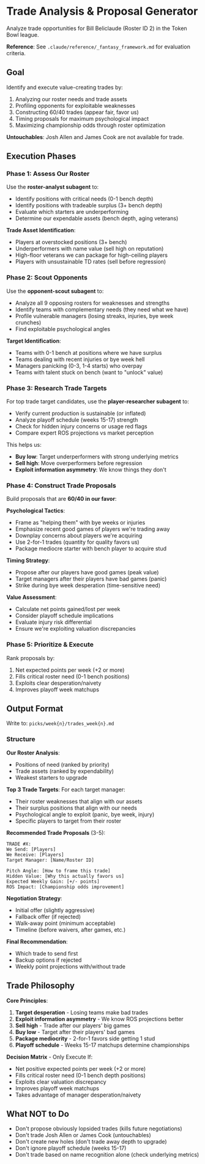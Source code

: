 # Trade Analysis & Proposal Generator

Analyze trade opportunities for Bill Beliclaude (Roster ID 2) in the Token Bowl league.

**Reference**: See `.claude/reference/_fantasy_framework.md` for evaluation criteria.

## Goal

Identify and execute value-creating trades by:
1. Analyzing our roster needs and trade assets
2. Profiling opponents for exploitable weaknesses
3. Constructing 60/40 trades (appear fair, favor us)
4. Timing proposals for maximum psychological impact
5. Maximizing championship odds through roster optimization

**Untouchables**: Josh Allen and James Cook are not available for trade.

## Execution Phases

### Phase 1: Assess Our Roster

Use the **roster-analyst subagent** to:
- Identify positions with critical needs (0-1 bench depth)
- Identify positions with tradeable surplus (3+ bench depth)
- Evaluate which starters are underperforming
- Determine our expendable assets (bench depth, aging veterans)

**Trade Asset Identification**:
- Players at overstocked positions (3+ bench)
- Underperformers with name value (sell high on reputation)
- High-floor veterans we can package for high-ceiling players
- Players with unsustainable TD rates (sell before regression)

### Phase 2: Scout Opponents

Use the **opponent-scout subagent** to:
- Analyze all 9 opposing rosters for weaknesses and strengths
- Identify teams with complementary needs (they need what we have)
- Profile vulnerable managers (losing streaks, injuries, bye week crunches)
- Find exploitable psychological angles

**Target Identification**:
- Teams with 0-1 bench at positions where we have surplus
- Teams dealing with recent injuries or bye week hell
- Managers panicking (0-3, 1-4 starts) who overpay
- Teams with talent stuck on bench (want to "unlock" value)

### Phase 3: Research Trade Targets

For top trade target candidates, use the **player-researcher subagent** to:
- Verify current production is sustainable (or inflated)
- Analyze playoff schedule (weeks 15-17) strength
- Check for hidden injury concerns or usage red flags
- Compare expert ROS projections vs market perception

This helps us:
- **Buy low**: Target underperformers with strong underlying metrics
- **Sell high**: Move overperformers before regression
- **Exploit information asymmetry**: We know things they don't

### Phase 4: Construct Trade Proposals

Build proposals that are **60/40 in our favor**:

**Psychological Tactics**:
- Frame as "helping them" with bye weeks or injuries
- Emphasize recent good games of players we're trading away
- Downplay concerns about players we're acquiring
- Use 2-for-1 trades (quantity for quality favors us)
- Package mediocre starter with bench player to acquire stud

**Timing Strategy**:
- Propose after our players have good games (peak value)
- Target managers after their players have bad games (panic)
- Strike during bye week desperation (time-sensitive need)

**Value Assessment**:
- Calculate net points gained/lost per week
- Consider playoff schedule implications
- Evaluate injury risk differential
- Ensure we're exploiting valuation discrepancies

### Phase 5: Prioritize & Execute

Rank proposals by:
1. Net expected points per week (+2 or more)
2. Fills critical roster need (0-1 bench positions)
3. Exploits clear desperation/naivety
4. Improves playoff week matchups

## Output Format

Write to: `picks/week{n}/trades_week{n}.md`

### Structure

**Our Roster Analysis**:
- Positions of need (ranked by priority)
- Trade assets (ranked by expendability)
- Weakest starters to upgrade

**Top 3 Trade Targets**:
For each target manager:
- Their roster weaknesses that align with our assets
- Their surplus positions that align with our needs
- Psychological angle to exploit (panic, bye week, injury)
- Specific players to target from their roster

**Recommended Trade Proposals** (3-5):
```
TRADE #X:
We Send: [Players]
We Receive: [Players]
Target Manager: [Name/Roster ID]

Pitch Angle: [How to frame this trade]
Hidden Value: [Why this actually favors us]
Expected Weekly Gain: [+/- points]
ROS Impact: [Championship odds improvement]
```

**Negotiation Strategy**:
- Initial offer (slightly aggressive)
- Fallback offer (if rejected)
- Walk-away point (minimum acceptable)
- Timeline (before waivers, after games, etc.)

**Final Recommendation**:
- Which trade to send first
- Backup options if rejected
- Weekly point projections with/without trade

## Trade Philosophy

**Core Principles**:
1. **Target desperation** - Losing teams make bad trades
2. **Exploit information asymmetry** - We know ROS projections better
3. **Sell high** - Trade after our players' big games
4. **Buy low** - Target after their players' bad games
5. **Package mediocrity** - 2-for-1 favors side getting 1 stud
6. **Playoff schedule** - Weeks 15-17 matchups determine championships

**Decision Matrix** - Only Execute If:
- Net positive expected points per week (+2 or more)
- Fills critical roster need (0-1 bench depth positions)
- Exploits clear valuation discrepancy
- Improves playoff week matchups
- Takes advantage of manager desperation/naivety

## What NOT to Do

- Don't propose obviously lopsided trades (kills future negotiations)
- Don't trade Josh Allen or James Cook (untouchables)
- Don't create new holes (don't trade away depth to upgrade)
- Don't ignore playoff schedule (weeks 15-17)
- Don't trade based on name recognition alone (check underlying metrics)
